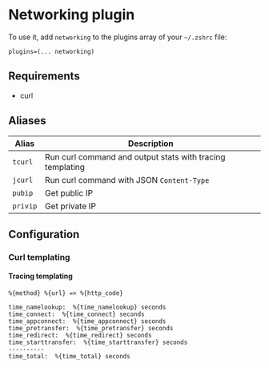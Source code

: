 # Networking plugin

To use it, add `networking` to the  plugins array of your `~/.zshrc` file:

```
plugins=(... networking)
```

## Requirements

* curl

## Aliases

| Alias    | Description                                                |
|----------|------------------------------------------------------------|
| `tcurl`  | Run curl command and output stats with tracing templating  |
| `jcurl`  | Run curl command with JSON `Content-Type`                  |
| `pubip`  | Get public IP                                              |
| `privip` | Get private IP                                             |

## Configuration

### Curl templating

#### Tracing templating

```
%{method} %{url} => %{http_code}

time_namelookup:  %{time_namelookup} seconds
time_connect:  %{time_connect} seconds
time_appconnect:  %{time_appconnect} seconds
time_pretransfer:  %{time_pretransfer} seconds
time_redirect:  %{time_redirect} seconds
time_starttransfer:  %{time_starttransfer} seconds
----------
time_total:  %{time_total} seconds
```
